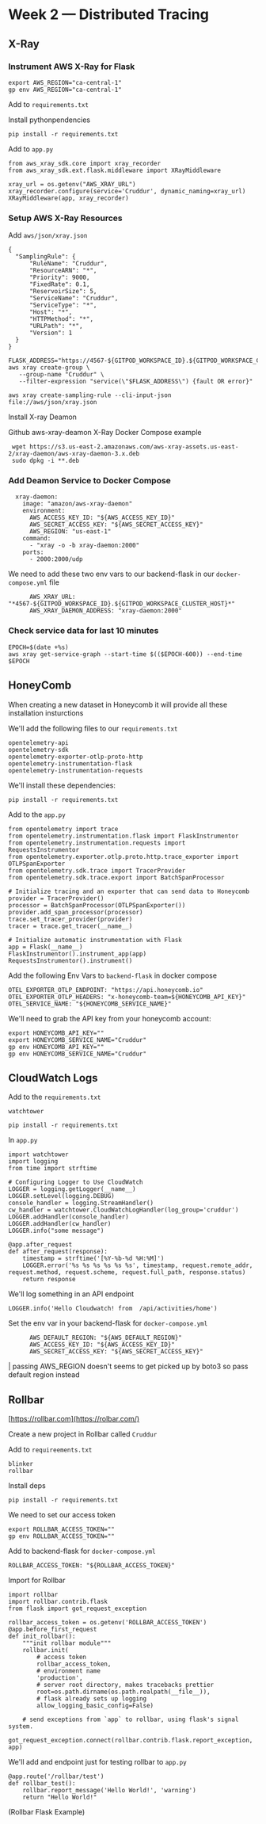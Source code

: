 # Week 2 — Distributed Tracing

## X-Ray

### Instrument AWS X-Ray for Flask

```
export AWS_REGION="ca-central-1"
gp env AWS_REGION="ca-central-1"

```

Add to ``` requirements.txt ```

Install pythonpendencies

```
pip install -r requirements.txt

```

Add to ``` app.py ```

```
from aws_xray_sdk.core import xray_recorder
from aws_xray_sdk.ext.flask.middleware import XRayMiddleware

```

```
xray_url = os.getenv("AWS_XRAY_URL")
xray_recorder.configure(service='Cruddur', dynamic_naming=xray_url)
XRayMiddleware(app, xray_recorder)

```

### Setup AWS X-Ray Resources

Add ``` aws/json/xray.json ```

```
{
  "SamplingRule": {
      "RuleName": "Cruddur",
      "ResourceARN": "*",
      "Priority": 9000,
      "FixedRate": 0.1,
      "ReservoirSize": 5,
      "ServiceName": "Cruddur",
      "ServiceType": "*",
      "Host": "*",
      "HTTPMethod": "*",
      "URLPath": "*",
      "Version": 1
  }
}

```

```
FLASK_ADDRESS="https://4567-${GITPOD_WORKSPACE_ID}.${GITPOD_WORKSPACE_CLUSTER_HOST}"
aws xray create-group \
   --group-name "Cruddur" \
   --filter-expression "service(\"$FLASK_ADDRESS\") {fault OR error}"

```

```
aws xray create-sampling-rule --cli-input-json file://aws/json/xray.json

```

Install X-ray Deamon

Github aws-xray-deamon X-Ray Docker Compose example

```
 wget https://s3.us-east-2.amazonaws.com/aws-xray-assets.us-east-2/xray-daemon/aws-xray-daemon-3.x.deb
 sudo dpkg -i **.deb

```

### Add Deamon Service to Docker Compose

```
  xray-daemon:
    image: "amazon/aws-xray-daemon"
    environment:
      AWS_ACCESS_KEY_ID: "${AWS_ACCESS_KEY_ID}"
      AWS_SECRET_ACCESS_KEY: "${AWS_SECRET_ACCESS_KEY}"
      AWS_REGION: "us-east-1"
    command:
      - "xray -o -b xray-daemon:2000"
    ports:
      - 2000:2000/udp

```

We need to add these two env vars to our backend-flask in our ``` docker-compose.yml ``` file

```
      AWS_XRAY_URL: "*4567-${GITPOD_WORKSPACE_ID}.${GITPOD_WORKSPACE_CLUSTER_HOST}*"
      AWS_XRAY_DAEMON_ADDRESS: "xray-daemon:2000"

```

 ### Check service data for last 10 minutes
 
 ```
 EPOCH=$(date +%s)
aws xray get-service-graph --start-time $(($EPOCH-600)) --end-time $EPOCH
 
 ```
 
 ## HoneyComb
 
 When creating a new dataset in Honeycomb it will provide all these installation insturctions

We'll add the following files to our ``` requirements.txt ```

```
opentelemetry-api 
opentelemetry-sdk 
opentelemetry-exporter-otlp-proto-http 
opentelemetry-instrumentation-flask 
opentelemetry-instrumentation-requests

```
 

We'll install these dependencies:

```
pip install -r requirements.txt

```

Add to the ``` app.py ```

```
from opentelemetry import trace
from opentelemetry.instrumentation.flask import FlaskInstrumentor
from opentelemetry.instrumentation.requests import RequestsInstrumentor
from opentelemetry.exporter.otlp.proto.http.trace_exporter import OTLPSpanExporter
from opentelemetry.sdk.trace import TracerProvider
from opentelemetry.sdk.trace.export import BatchSpanProcessor

```

```
# Initialize tracing and an exporter that can send data to Honeycomb
provider = TracerProvider()
processor = BatchSpanProcessor(OTLPSpanExporter())
provider.add_span_processor(processor)
trace.set_tracer_provider(provider)
tracer = trace.get_tracer(__name__)

```

```
# Initialize automatic instrumentation with Flask
app = Flask(__name__)
FlaskInstrumentor().instrument_app(app)
RequestsInstrumentor().instrument()

```

Add the following Env Vars to ``` backend-flask ``` in docker compose

```
OTEL_EXPORTER_OTLP_ENDPOINT: "https://api.honeycomb.io"
OTEL_EXPORTER_OTLP_HEADERS: "x-honeycomb-team=${HONEYCOMB_API_KEY}"
OTEL_SERVICE_NAME: "${HONEYCOMB_SERVICE_NAME}"

```

We'll need to grab the API key from your honeycomb account:

```
export HONEYCOMB_API_KEY=""
export HONEYCOMB_SERVICE_NAME="Cruddur"
gp env HONEYCOMB_API_KEY=""
gp env HONEYCOMB_SERVICE_NAME="Cruddur"

```

## CloudWatch Logs

Add to the ``` requirements.txt ```

```
watchtower

```

```
pip install -r requirements.txt

```


In ``` app.py ```

```
import watchtower
import logging
from time import strftime

```

```
# Configuring Logger to Use CloudWatch
LOGGER = logging.getLogger(__name__)
LOGGER.setLevel(logging.DEBUG)
console_handler = logging.StreamHandler()
cw_handler = watchtower.CloudWatchLogHandler(log_group='cruddur')
LOGGER.addHandler(console_handler)
LOGGER.addHandler(cw_handler)
LOGGER.info("some message")

```

```
@app.after_request
def after_request(response):
    timestamp = strftime('[%Y-%b-%d %H:%M]')
    LOGGER.error('%s %s %s %s %s %s', timestamp, request.remote_addr, request.method, request.scheme, request.full_path, response.status)
    return response

```

We'll log something in an API endpoint

```
LOGGER.info('Hello Cloudwatch! from  /api/activities/home')

```

Set the env var in your backend-flask for ``` docker-compose.yml ```

```
      AWS_DEFAULT_REGION: "${AWS_DEFAULT_REGION}"
      AWS_ACCESS_KEY_ID: "${AWS_ACCESS_KEY_ID}"
      AWS_SECRET_ACCESS_KEY: "${AWS_SECRET_ACCESS_KEY}"

```

| passing AWS_REGION doesn't seems to get picked up by boto3 so pass default region instead


## Rollbar

[https://rollbar.com](https://rolbar.com/)


Create a new project in Rollbar called ``` Cruddur ```

Add to ``` requireements.txt ```

```
blinker
rollbar

```

Install deps

``` pip install -r requirements.txt ```

We need to set our access token

```
export ROLLBAR_ACCESS_TOKEN=""
gp env ROLLBAR_ACCESS_TOKEN=""

```

Add to backend-flask for ``` docker-compose.yml ```

```
ROLLBAR_ACCESS_TOKEN: "${ROLLBAR_ACCESS_TOKEN}"

```

Import for Rollbar

```
import rollbar
import rollbar.contrib.flask
from flask import got_request_exception

```

```
rollbar_access_token = os.getenv('ROLLBAR_ACCESS_TOKEN')
@app.before_first_request
def init_rollbar():
    """init rollbar module"""
    rollbar.init(
        # access token
        rollbar_access_token,
        # environment name
        'production',
        # server root directory, makes tracebacks prettier
        root=os.path.dirname(os.path.realpath(__file__)),
        # flask already sets up logging
        allow_logging_basic_config=False)

    # send exceptions from `app` to rollbar, using flask's signal system.
    got_request_exception.connect(rollbar.contrib.flask.report_exception, app)

```

We'll add and endpoint just for testing rollbar to ``` app.py ```

```
@app.route('/rollbar/test')
def rollbar_test():
    rollbar.report_message('Hello World!', 'warning')
    return "Hello World!"

```

(Rollbar Flask Example)

















